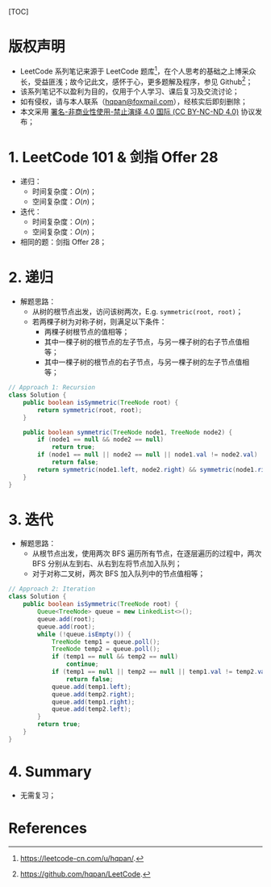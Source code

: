 [TOC]

# 版权声明

- LeetCode 系列笔记来源于 LeetCode 题库[^1]，在个人思考的基础之上博采众长，受益匪浅；故今记此文，感怀于心，更多题解及程序，参见 Github[^2]；
- 该系列笔记不以盈利为目的，仅用于个人学习、课后复习及交流讨论；
- 如有侵权，请与本人联系（hqpan@foxmail.com），经核实后即刻删除；
- 本文采用 [署名-非商业性使用-禁止演绎 4.0 国际 (CC BY-NC-ND 4.0)](https://creativecommons.org/licenses/by-nc-nd/4.0/deed.zh) 协议发布；

# 1. LeetCode 101 & 剑指 Offer 28

- 递归：
  - 时间复杂度：$O(n)$；
  - 空间复杂度：$O(n)$；
- 迭代：
  - 时间复杂度：$O(n)$；
  - 空间复杂度：$O(n)$；
- 相同的题：剑指 Offer 28；

# 2. 递归

- 解题思路：
  - 从树的根节点出发，访问该树两次，E.g. `symmetric(root, root)`；  
  - 若两棵子树为对称子树，则满足以下条件：
    - 两棵子树根节点的值相等；
  	- 其中一棵子树的根节点的左子节点，与另一棵子树的右子节点值相等；
  	- 其中一棵子树的根节点的右子节点，与另一棵子树的左子节点值相等；

```java
// Approach 1: Recursion
class Solution {
    public boolean isSymmetric(TreeNode root) {
        return symmetric(root, root);
    }

    public boolean symmetric(TreeNode node1, TreeNode node2) {
        if (node1 == null && node2 == null)
            return true;
        if (node1 == null || node2 == null || node1.val != node2.val)
            return false;
        return symmetric(node1.left, node2.right) && symmetric(node1.right, node2.left);
    }
}
```

# 3. 迭代
- 解题思路：
  - 从根节点出发，使用两次 BFS 遍历所有节点，在逐层遍历的过程中，两次 BFS 分别从左到右、从右到左将节点加入队列；
  - 对于对称二叉树，两次 BFS 加入队列中的节点值相等；

```java
// Approach 2: Iteration
class Solution {
    public boolean isSymmetric(TreeNode root) {
        Queue<TreeNode> queue = new LinkedList<>();
        queue.add(root);
        queue.add(root);
        while (!queue.isEmpty()) {
            TreeNode temp1 = queue.poll();
            TreeNode temp2 = queue.poll();
            if (temp1 == null && temp2 == null)
                continue;
            if (temp1 == null || temp2 == null || temp1.val != temp2.val)
                return false;
            queue.add(temp1.left);
            queue.add(temp2.right);
            queue.add(temp1.right);
            queue.add(temp2.left);
        }
        return true;
    }
}
```

# 4. Summary

- 无需复习；

# References

[^1]: https://leetcode-cn.com/u/hqpan/.
[^2]: https://github.com/hqpan/LeetCode.